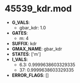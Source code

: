 # 45539_kdr.mod

- **G_VALS**:
  - gbar_kdr: 1.0
- **GATES**:
  - m: 4
- **SUFFIX**: kdr
- **GMAX_NAME**: gbar_kdr
- **STATES**: ['m']
- **I_VALS**:
  - 6.3: 0.9999638603329335
  - 37: 0.9999638603329335
- **ERROR_FLAGS**: []
